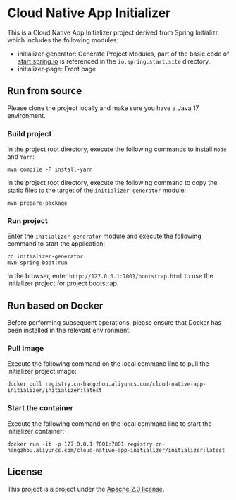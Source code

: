 # Cloud Native App Initializer
This is a Cloud Native App Initializer project derived from Spring Initializr, which includes the following modules:
* initializer-generator: Generate Project Modules, part of the basic code of [start.spring.io](https://start.spring.io/) is referenced in the `io.spring.start.site` directory.
* initializer-page: Front page

## Run from source
Please clone the project locally and make sure you have a Java 17 environment.

### Build project
In the project root directory, execute the following commands to install `Node` and `Yarn`:
```shell
mvn compile -P install-yarn
```
In the project root directory, execute the following command to copy the static files to the target of the `initializer-generator` module:
```shell
mvn prepare-package
```

### Run project
Enter the `initializer-generator` module and execute the following command to start the application:
```shell
cd initializer-generator
mvn spring-boot:run
```
In the browser, enter `http://127.0.0.1:7001/bootstrap.html` to use the initializer project for project bootstrap.

## Run based on Docker
Before performing subsequent operations, please ensure that Docker has been installed in the relevant environment.

### Pull image
Execute the following command on the local command line to pull the initializer project image:
```shell
docker pull registry.cn-hangzhou.aliyuncs.com/cloud-native-app-initializer/initializer:latest
```

### Start the container
Execute the following command on the local command line to start the initializer container:
```shell
docker run -it -p 127.0.0.1:7001:7001 registry.cn-hangzhou.aliyuncs.com/cloud-native-app-initializer/initializer:latest
```

## License
This project is a project under the [Apache 2.0 license](https://www.apache.org/licenses/LICENSE-2.0.html).